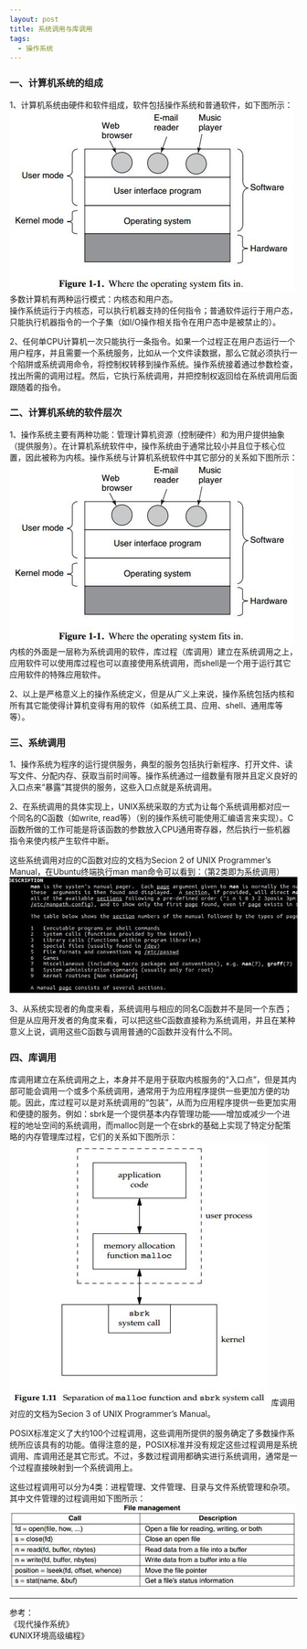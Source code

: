 ```yaml
---
layout: post
title: 系统调用与库调用
tags:
  - 操作系统
---
```


### 一、计算机系统的组成
1、计算机系统由硬件和软件组成，软件包括操作系统和普通软件，如下图所示：
![Where the operation system fits in](/assets/image/20171222whereosfitsin.png)
多数计算机有两种运行模式：内核态和用户态。  
操作系统运行于内核态，可以执行机器支持的任何指令；普通软件运行于用户态，只能执行机器指令的一个子集（如I/O操作相关指令在用户态中是被禁止的）。

2、任何单CPU计算机一次只能执行一条指令。如果一个过程正在用户态运行一个用户程序，并且需要一个系统服务，比如从一个文件读数据，那么它就必须执行一个陷阱或系统调用命令，将控制权转移到操作系统。操作系统接着通过参数检查，找出所需的调用过程。然后，它执行系统调用，并把控制权返回给在系统调用后面跟随着的指令。


### 二、计算机系统的软件层次
1、操作系统主要有两种功能：管理计算机资源（控制硬件）和为用户提供抽象（提供服务）。在计算机系统软件中，操作系统由于通常比较小并且位于核心位置，因此被称为内核。操作系统与计算机系统软件中其它部分的关系如下图所示：
![Architechture of the UNIX operating system](/assets/image/20171222whereosfitsin.png)
内核的外面是一层称为系统调用的软件，库过程（库调用）建立在系统调用之上，应用软件可以使用库过程也可以直接使用系统调用，而shell是一个用于运行其它应用软件的特殊应用软件。

2、以上是严格意义上的操作系统定义，但是从广义上来说，操作系统包括内核和所有其它能使得计算机变得有用的软件（如系统工具、应用、shell、通用库等等）。


### 三、系统调用
1、操作系统为程序的运行提供服务，典型的服务包括执行新程序、打开文件、读写文件、分配内存、获取当前时间等。操作系统通过一组数量有限并且定义良好的入口点来“暴露”其提供的服务，这些入口点就是系统调用。

2、在系统调用的具体实现上，UNIX系统采取的方式为让每个系统调用都对应一个同名的C函数（如write, read等）（别的操作系统可能使用汇编语言来实现）。C函数所做的工作可能是将该函数的参数放入CPU通用寄存器，然后执行一些机器指令来使内核产生软件中断。

这些系统调用对应的C函数对应的文档为Secion 2 of UNIX Programmer’s Manual，在Ubuntu终端执行man man命令可以看到：（第2类即为系统调用）
![man man](/assets/image/20171222man.png)

3、从系统实现者的角度来看，系统调用与相应的同名C函数并不是同一个东西；但是从应用开发者的角度来看，可以把这些C函数直接称为系统调用，并且在某种意义上说，调用这些C函数与调用普通的C函数并没有什么不同。


### 四、库调用
库调用建立在系统调用之上，本身并不是用于获取内核服务的“入口点”，但是其内部可能会调用一个或多个系统调用，通常用于为应用程序提供一些更加方便的功能。因此，库过程可以是对系统调用的“包装”，从而为应用程序提供一些更加实用和便捷的服务。例如：sbrk是一个提供基本内存管理功能——增加或减少一个进程的地址空间的系统调用，而malloc则是一个在sbrk的基础上实现了特定分配策略的内存管理库过程，它们的关系如下图所示：
![Separation of malloc function and sbrk system call](/assets/image/20171222malloc.png)
库调用对应的文档为Secion 3 of UNIX Programmer’s Manual。

POSIX标准定义了大约100个过程调用，这些调用所提供的服务确定了多数操作系统所应该具有的功能。值得注意的是，POSIX标准并没有规定这些过程调用是系统调用、库调用还是其它形式。不过，多数过程调用都确实进行系统调用，通常是一个过程直接映射到一个系统调用上。

这些过程调用可以分为4类：进程管理、文件管理、目录与文件系统管理和杂项。其中文件管理的过程调用如下图所示：
![File management](/assets/image/20171222filemanagement.png)

---

参考：  
《现代操作系统》  
《UNIX环境高级编程》










